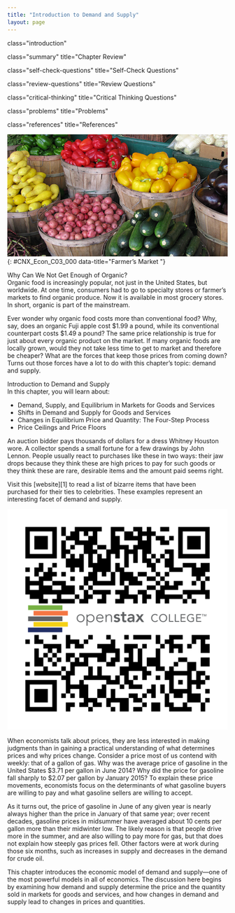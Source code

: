 ```yaml
---
title: "Introduction to Demand and Supply"
layout: page
---
```



<cnx-pi data-type="cnx.flag.introduction"> class="introduction" </cnx-pi>

<cnx-pi data-type="cnx.eoc">class="summary" title="Chapter Review"</cnx-pi>

<cnx-pi data-type="cnx.eoc">class="self-check-questions" title="Self-Check Questions"</cnx-pi>

<cnx-pi data-type="cnx.eoc">class="review-questions" title="Review Questions"</cnx-pi>

<cnx-pi data-type="cnx.eoc">class="critical-thinking" title="Critical Thinking Questions"</cnx-pi>

<cnx-pi data-type="cnx.eoc">class="problems" title="Problems"</cnx-pi>

<cnx-pi data-type="cnx.eoc">class="references" title="References"</cnx-pi>

 ![This is a photograph of various organic vegetables in baskets at a farmer\'s market.](../resources/CNX_Econ_C03_000.jpg "Organic vegetables and fruits that are grown and sold within a specific geographical region should, in theory, cost less than conventional produce because the transportation costs are less. That is not, however, usually the case. (Credit: modification of work by Natalie Maynor/Flickr Creative Commons)"){: #CNX_Econ_C03_000 data-title="Farmer&#x2019;s Market "}

<div data-type="note" class="economics bringhome" markdown="1">
<div data-type="title">
Why Can We Not Get Enough of Organic?
</div>
Organic food is increasingly popular, not just in the United States, but worldwide. At one time, consumers had to go to specialty stores or farmer’s markets to find organic produce. Now it is available in most grocery stores. In short, organic is part of the mainstream.

Ever wonder why organic food costs more than conventional food? Why, say, does an organic Fuji apple cost $1.99 a pound, while its conventional counterpart costs $1.49 a pound? The same price relationship is true for just about every organic product on the market. If many organic foods are locally grown, would they not take less time to get to market and therefore be cheaper? What are the forces that keep those prices from coming down? Turns out those forces have a lot to do with this chapter’s topic: demand and supply.

</div>

<div data-type="note" class="economics chapter-objectives" markdown="1">
<div data-type="title">
Introduction to Demand and Supply
</div>
In this chapter, you will learn about:

* Demand, Supply, and Equilibrium in Markets for Goods and Services
* Shifts in Demand and Supply for Goods and Services
* Changes in Equilibrium Price and Quantity: The Four-Step Process
* Price Ceilings and Price Floors

</div>

An auction bidder pays thousands of dollars for a dress Whitney Houston wore. A collector spends a small fortune for a few drawings by John Lennon. People usually react to purchases like these in two ways: their jaw drops because they think these are high prices to pay for such goods or they think these are rare, desirable items and the amount paid seems right.

<div data-type="note" class="economics linkup" markdown="1">
Visit this [website][1] to read a list of bizarre items that have been purchased for their ties to celebrities. These examples represent an interesting facet of demand and supply.

<span data-type="media" data-alt="QR Code representing a URL"> ![QR Code representing a URL](../resources/celebauction.png) </span>
</div>

When economists talk about prices, they are less interested in making judgments than in gaining a practical understanding of what determines prices and why prices change. Consider a price most of us contend with weekly: that of a gallon of gas. Why was the average price of gasoline in the United States $3.71 per gallon in June 2014? Why did the price for gasoline fall sharply to $2.07 per gallon by January 2015? To explain these price movements, economists focus on the determinants of what gasoline buyers are willing to pay and what gasoline sellers are willing to accept.

As it turns out, the price of gasoline in June of any given year is nearly always higher than the price in January of that same year; over recent decades, gasoline prices in midsummer have averaged about 10 cents per gallon more than their midwinter low. The likely reason is that people drive more in the summer, and are also willing to pay more for gas, but that does not explain how steeply gas prices fell. Other factors were at work during those six months, such as increases in supply and decreases in the demand for crude oil.

This chapter introduces the economic model of demand and supply—one of the most powerful models in all of economics. The discussion here begins by examining how demand and supply determine the price and the quantity sold in markets for goods and services, and how changes in demand and supply lead to changes in prices and quantities.



[1]: http://openstaxcollege.org/l/celebauction

